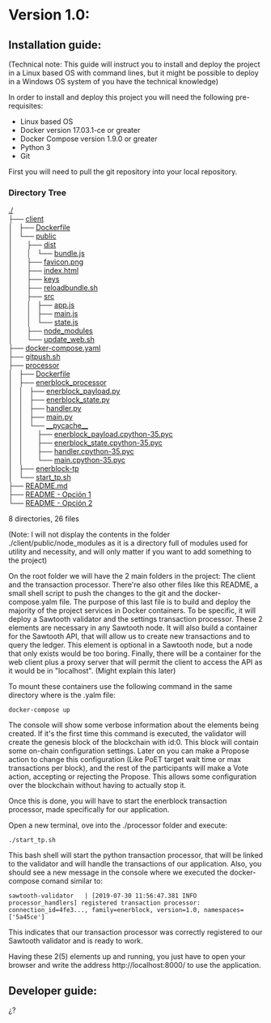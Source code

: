 # Version 1.0:

## Installation guide:

(Technical note: This guide will instruct you to install and deploy the project in a Linux based OS with command lines, but it might be possible to deploy in a Windows OS system of you have the technical knowledge)

In order to install and deploy this project you will need the following pre-requisites:
- Linux based OS
- Docker version 17.03.1-ce or greater
- Docker Compose version 1.9.0 or greater
- Python 3
- Git

First you will need to pull the git repository into your local repository. 

<h3>Directory Tree</h3><p>
	<a href="./">./</a><br>
	├── <a href=".//client/">client</a><br>
	│   ├── <a href=".//client/Dockerfile">Dockerfile</a><br>
	│   └── <a href=".//client/public/">public</a><br>
	│   &nbsp;&nbsp;&nbsp; ├── <a href=".//client/public/dist/">dist</a><br>
	│   &nbsp;&nbsp;&nbsp; │   └── <a href=".//client/public/dist/bundle.js">bundle.js</a><br>
	│   &nbsp;&nbsp;&nbsp; ├── <a href=".//client/public/favicon.png">favicon.png</a><br>
	│   &nbsp;&nbsp;&nbsp; ├── <a href=".//client/public/index.html">index.html</a><br>
	│   &nbsp;&nbsp;&nbsp; ├── <a href=".//client/public/keys">keys</a><br>
	│   &nbsp;&nbsp;&nbsp; ├── <a href=".//client/public/reloadbundle.sh">reloadbundle.sh</a><br>
	│   &nbsp;&nbsp;&nbsp; ├── <a href=".//client/public/src/">src</a><br>
	│   &nbsp;&nbsp;&nbsp; │   ├── <a href=".//client/public/src/app.js">app.js</a><br>
	│   &nbsp;&nbsp;&nbsp; │   ├── <a href=".//client/public/src/main.js">main.js</a><br>
	│   &nbsp;&nbsp;&nbsp; │   └── <a href=".//client/public/src/state.js">state.js</a><br>
    │   &nbsp;&nbsp;&nbsp; ├── <a href=".//client/public/node_modeules/">node_modules</a><br>
	│   &nbsp;&nbsp;&nbsp; └── <a href=".//client/public/update_web.sh">update_web.sh</a><br>
	├── <a href=".//docker-compose.yaml">docker-compose.yaml</a><br>
	├── <a href=".//gitpush.sh">gitpush.sh</a><br>
	├── <a href=".//processor/">processor</a><br>
	│   ├── <a href=".//processor/Dockerfile">Dockerfile</a><br>
	│   ├── <a href=".//processor/enerblock_processor/">enerblock_processor</a><br>
	│   │   ├── <a href=".//processor/enerblock_processor/enerblock_payload.py">enerblock_payload.py</a><br>
	│   │   ├── <a href=".//processor/enerblock_processor/enerblock_state.py">enerblock_state.py</a><br>
	│   │   ├── <a href=".//processor/enerblock_processor/handler.py">handler.py</a><br>
	│   │   ├── <a href=".//processor/enerblock_processor/main.py">main.py</a><br>
	│   │   └── <a href=".//processor/enerblock_processor/__pycache__/">__pycache__</a><br>
	│   │   &nbsp;&nbsp;&nbsp; ├── <a href=".//processor/enerblock_processor/__pycache__/enerblock_payload.cpython-35.pyc">enerblock_payload.cpython-35.pyc</a><br>
	│   │   &nbsp;&nbsp;&nbsp; ├── <a href=".//processor/enerblock_processor/__pycache__/enerblock_state.cpython-35.pyc">enerblock_state.cpython-35.pyc</a><br>
	│   │   &nbsp;&nbsp;&nbsp; ├── <a href=".//processor/enerblock_processor/__pycache__/handler.cpython-35.pyc">handler.cpython-35.pyc</a><br>
	│   │   &nbsp;&nbsp;&nbsp; └── <a href=".//processor/enerblock_processor/__pycache__/main.cpython-35.pyc">main.cpython-35.pyc</a><br>
	│   ├── <a href=".//processor/enerblock-tp">enerblock-tp</a><br>
	│   └── <a href=".//processor/start_tp.sh">start_tp.sh</a><br>
	├── <a href=".//README.md">README.md</a><br>
	├── <a href=".//README%20-%20Opci%C3%B3n%201">README - Opción 1</a><br>
	└──  <a href=".//README%20-%20Opci%C3%B3n%202">README - Opción 2</a><br>


8 directories, 26 files

(Note: I will not display the contents in the folder ./client/public/node_modules as it is a directory full of modules used for utility
and necessity, and will only matter if you want to add something to the project)

On the root folder we will have the 2 main folders in the project: The client and the transaction processor. There're also other files like this
README, a small shell script to push the changes to the git and the docker-compose.yalm file. The purpose of this last file is to build
and deploy the majority of the project services in Docker containers. To be specific, it will deploy a Sawtooth validator and the settings
transaction processor. These 2 elements are necessary in any Sawtooth node. It will also build a container for the Sawtooth API, that will allow us
to create new transactions and to query the ledger. This element is optional in a Sawtooth node, but a node that only exists would be too
boring. Finally, there will be a container for the web client plus a proxy server that will permit the client to access the API as it would
be in "localhost". (Might explain this later)

To mount these containers use the following command in the same directory where is the .yalm file:

`docker-compose up`

The console will show some verbose information about the elements being created. If it's the first time this command is executed, the validator
will create the genesis block of the blockchain with id:0. This block will contain some on-chain configuration settings. Later on you can make a
Propose action to change this configuration (Like PoET target wait time or max transactions per block), and the rest of the participants will
make a Vote action, accepting or rejecting the Propose. This allows some configuration over the blockchain without having to actually stop it.

Once this is done, you will have to start the enerblock transaction processor, made specifically for our application.

Open a new terminal, ove into the ./processor folder and execute:

`./start_tp.sh`

This bash shell will start the python transaction processor, that will be linked to the validator and will handle the transactions of our
application. Also, you should see a new message in the console where we executed the docker-compose comand similar to:

`sawtooth-validator   | [2019-07-30 11:56:47.381 INFO     processor_handlers] registered transaction processor: connection_id=4fe3..., family=enerblock, version=1.0, namespaces=['5a45ce']`

This indicates that our transaction processor was correctly registered to our Sawtooth validator and is ready to work.

Having these 2(5) elements up and running, you just have to open your browser and write the address http://localhost:8000/ to use the application.

## Developer guide:

¿?

